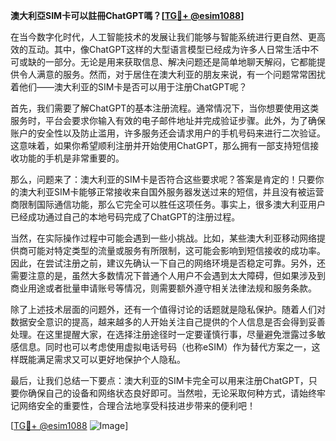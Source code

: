 **澳大利亞SIM卡可以註冊ChatGPT嗎？[[TG💪+ @esim1088](https://t.me/s/esim1088)]**

在当今数字化时代，人工智能技术的发展让我们能够与智能系统进行更自然、更高效的互动。其中，像ChatGPT这样的大型语言模型已经成为许多人日常生活中不可或缺的一部分。无论是用来获取信息、解决问题还是简单地聊天解闷，它都能提供令人满意的服务。然而，对于居住在澳大利亚的朋友来说，有一个问题常常困扰着他们——澳大利亚的SIM卡是否可以用于注册ChatGPT呢？

首先，我们需要了解ChatGPT的基本注册流程。通常情况下，当你想要使用这类服务时，平台会要求你输入有效的电子邮件地址并完成验证步骤。此外，为了确保账户的安全性以及防止滥用，许多服务还会请求用户的手机号码来进行二次验证。这意味着，如果你希望顺利注册并开始使用ChatGPT，那么拥有一部支持短信接收功能的手机是非常重要的。

那么，问题来了：澳大利亚的SIM卡是否符合这些要求呢？答案是肯定的！只要你的澳大利亚SIM卡能够正常接收来自国外服务器发送过来的短信，并且没有被运营商限制国际通信功能，那么它完全可以胜任这项任务。事实上，很多澳大利亚用户已经成功通过自己的本地号码完成了ChatGPT的注册过程。

当然，在实际操作过程中可能会遇到一些小挑战。比如，某些澳大利亚移动网络提供商可能对特定类型的流量或服务有所限制，这可能会影响到短信接收的成功率。因此，在尝试注册之前，建议先确认一下自己的网络环境是否稳定可靠。另外，还需要注意的是，虽然大多数情况下普通个人用户不会遇到太大障碍，但如果涉及到商业用途或者批量申请账号等情况，则需要额外遵守相关法律法规和服务条款。

除了上述技术层面的问题外，还有一个值得讨论的话题就是隐私保护。随着人们对数据安全意识的提高，越来越多的人开始关注自己提供的个人信息是否会得到妥善处理。在这里提醒大家，在选择注册途径时一定要谨慎行事，尽量避免泄露过多敏感信息。同时也可以考虑使用虚拟电话号码（也称eSIM）作为替代方案之一，这样既能满足需求又可以更好地保护个人隐私。

最后，让我们总结一下要点：澳大利亚的SIM卡完全可以用来注册ChatGPT，只要你确保自己的设备和网络状态良好即可。当然啦，无论采取何种方式，请始终牢记网络安全的重要性，合理合法地享受科技进步带来的便利吧！

[[TG💪+ @esim1088](https://t.me/s/esim1088) ![Image](https://i.postimg.cc/4NQfJmqS/Snipaste-2025-05-13-00-14-12.png)]